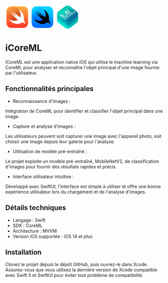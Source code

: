 <a href="https://developer.apple.com/swift/"> 
  <img src="https://raw.githubusercontent.com/CardinalJV/CardinalJV/main/assets/logo-swift/swift-96x96_2x.png" alt="Logo Swift" title="Swift" width="75" height="75"/></a>
<a href="https://developer.apple.com/xcode/swiftui/"> 
  <img src="https://raw.githubusercontent.com/CardinalJV/CardinalJV/main/assets/logo-swift/swiftui-96x96_2x.png" alt="SwiftUI" title="SwiftUI" width="75" height="75"/></a>
<a href="https://developer.apple.com/machine-learning/core-ml/">
  <img src="https://raw.githubusercontent.com/CardinalJV/CardinalJV/main/assets/logo-swift/core-ml-128x128_2x.png" alt="CoreML" title="CoreML" width="75" height="75"/></a>

# iCoreML

iCoreML est une application native iOS qui utilise le machine learning via CoreML pour analyser et reconnaître l'objet principal d'une image fournie par l'utilisateur.

## Fonctionnalités principales

- Reconnaissance d'images :
  
Intégration de CoreML pour identifier et classifier l'objet principal dans une image.

- Capture et analyse d'images :
  
Les utilisateurs peuvent soit capturer une image avec l'appareil photo, soit choisir une image depuis leur galerie pour l'analyse.

- Utilisation de modèle pré-entraîné :

Le projet exploite un modèle pré-entraîné, MobileNetV2, de classification d'images pour fournir des résultats rapides et précis.

- Interface utilisateur intuitive :
  
Développé avec SwiftUI, l'interface est simple à utiliser et offre une bonne expérience utilisateur lors du chargement et de l'analyse d'images.

## Détails techniques 

- Langage : Swift
- SDK : CoreML
- Architecture : MVVM
- Version iOS supportée : iOS 14 et plus

## Installation

Clonez le projet depuis le dépôt GitHub, puis ouvrez-le dans Xcode. Assurez-vous que vous utilisez la dernière version de Xcode compatible avec Swift 5 et SwiftUI pour éviter tout problème de compatibilité.
